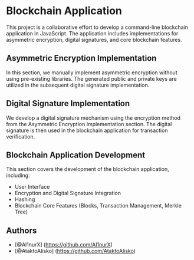 # Blockchain Application

This project is a collaborative effort to develop a command-line blockchain application in JavaScript. The application includes implementations for asymmetric encryption, digital signatures, and core blockchain features.

## Asymmetric Encryption Implementation

In this section, we manually implement asymmetric encryption without using pre-existing libraries. The generated public and private keys are utilized in the subsequent digital signature implementation.

## Digital Signature Implementation

We develop a digital signature mechanism using the encryption method from the Asymmetric Encryption Implementation section. The digital signature is then used in the blockchain application for transaction verification.

## Blockchain Application Development

This section covers the development of the blockchain application, including:

- User Interface
- Encryption and Digital Signature Integration
- Hashing
- Blockchain Core Features (Blocks, Transaction Management, Merkle Tree)

## Authors

- [@Al1nurX] (https://github.com/Al1nurX)
- [@AtaktoAlisko] (https://github.com/AtaktoAlisko)
